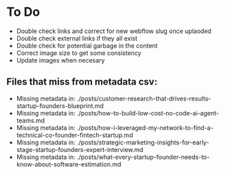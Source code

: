 # To Do

- Double check links and correct for new webflow slug once uplaoded
- Double check external links if they all exist
- Double check for potential garbage in the content
- Correct image size to get some consistency
- Update images when necesary


## Files that miss from metadata csv:

- Missing metadata in: ./posts/customer-research-that-drives-results-startup-founders-blueprint.md
- Missing metadata in: ./posts/how-to-build-low-cost-no-code-ai-agent-teams.md
- Missing metadata in: ./posts/how-i-leveraged-my-network-to-find-a-technical-co-founder-fintech-startup.md
- Missing metadata in: ./posts/strategic-marketing-insights-for-early-stage-startup-founders-expert-interview.md
- Missing metadata in: ./posts/what-every-startup-founder-needs-to-know-about-software-estimation.md
